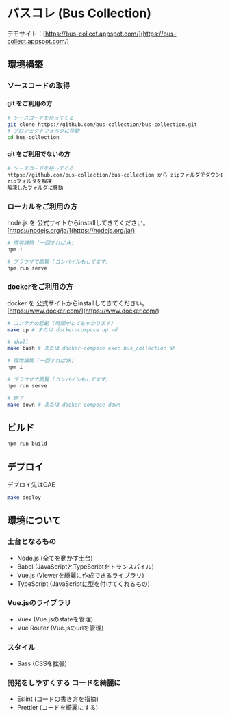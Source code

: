 # バスコレ (Bus Collection)

デモサイト：[https://bus-collect.appspot.com/](https://bus-collect.appspot.com/)

## 環境構築

### ソースコードの取得

#### git をご利用の方

```sh
# ソースコードを持ってくる
git clone https://github.com/bus-collection/bus-collection.git
# プロジェクトフォルダに移動
cd bus-collection
```

#### git をご利用でないの方

```sh
# ソースコードを持ってくる
https://github.com/bus-collection/bus-collection から zipフォルダでダウンロードする
zipフォルダを解凍
解凍したフォルダに移動
```

### ローカルをご利用の方

node.js を 公式サイトからinstallしてきてください。  
[https://nodejs.org/ja/](https://nodejs.org/ja/)

```sh
# 環境構築 (一回すればok)
npm i

# ブラウザで閲覧 (コンパイルもしてます)
npm run serve
```


### dockerをご利用の方

docker を 公式サイトからinstallしてきてください。  
[https://www.docker.com/](https://www.docker.com/)

```sh
# コンテナの起動 (時間がとてもかかります)
make up # または docker-compose up -d

# shell
make bash # または docker-compose exec bus_collection sh

# 環境構築 (一回すればok)
npm i

# ブラウザで閲覧 (コンパイルもしてます)
npm run serve

# 終了
make down # または docker-compose down
```

## ビルド

```sh
npm run build
```

## デプロイ
デプロイ先はGAE

```sh
make deploy
```

## 環境について

### 土台となるもの
- Node.js (全てを動かす土台)
- Babel (JavaScriptとTypeScriptをトランスパイル)
- Vue.js (Viewerを綺麗に作成できるライブラリ)
- TypeScript (JavaScriptに型を付けてくれるもの)

### Vue.jsのライブラリ
- Vuex (Vue.jsのstateを管理)
- Vue Router (Vue.jsのurlを管理)

### スタイル
- Sass (CSSを拡張)

### 開発をしやすくする コードを綺麗に
- Eslint (コードの書き方を指摘)
- Prettier (コードを綺麗にする)

